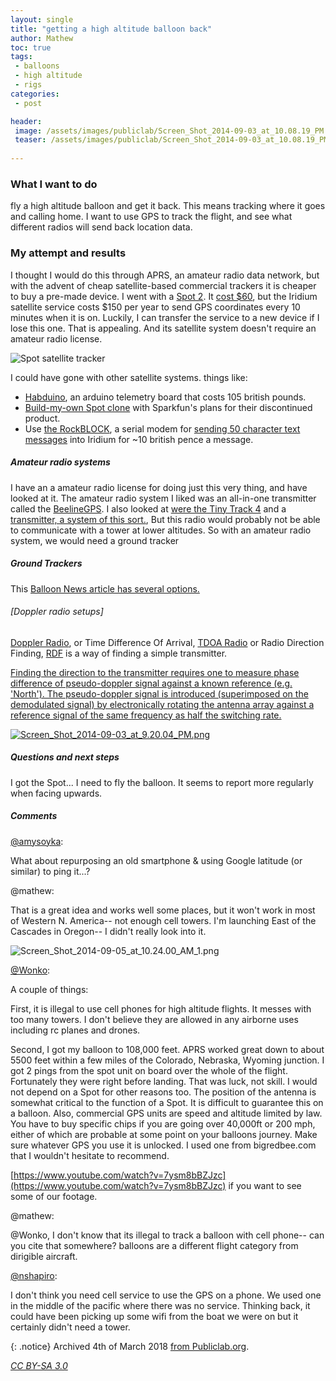 ```yaml
---
layout: single
title: "getting a high altitude balloon back"
author: Mathew
toc: true
tags:
 - balloons
 - high altitude
 - rigs
categories: 
 - post

header:
 image: /assets/images/publiclab/Screen_Shot_2014-09-03_at_10.08.19_PM.png
 teaser: /assets/images/publiclab/Screen_Shot_2014-09-03_at_10.08.19_PM.png
 
---
```




### What I want to do
fly a high altitude balloon and get it back.  This means tracking where it goes and calling home.
I want to use GPS to track the flight, and see what different radios will send back location data.

### My attempt and results
I thought I would do this through APRS, an amateur radio data network, but with the advent of cheap satellite-based commercial trackers it is cheaper to buy a pre-made device. I went with a [Spot 2](http://www.findmespot.com/en/). It [cost $60](http://www.amazon.com/gp/offer-listing/B002PHRDO2/ref=sr_1_2_olp?s=gps&ie=UTF8&qid=undefined&sr=1-2&keywords=spot&condition=used), but the Iridium satellite service costs $150 per year to send GPS coordinates every 10 minutes when it is on. Luckily, I can transfer the service to a new device if I lose this one. That is appealing. And its satellite system doesn't require an amateur radio license.  

![Spot satellite tracker](/assets/images/publiclab/Screen_Shot_2014-09-03_at_9.56.48_PM.png)

I could have gone with other satellite systems. things like:

* [Habduino](http://www.habduino.org/), an arduino telemetry board that costs 105 british pounds.
* [Build-my-own Spot clone](https://www.sparkfun.com/products/retired/11088) with Sparkfun's plans for their discontinued product.
* Use [the RockBLOCK](https://www.rock7mobile.com/products-rockblock.php), a serial modem for [sending 50 character text messages](http://arduiniana.org/libraries/iridiumsbd/) into Iridium for ~10 british pence a message.  

##### Amateur radio systems

I have an a amateur radio license for doing just this very thing, and have looked at it. 
The amateur radio system I liked was an all-in-one transmitter called the [BeelineGPS](http://www.bigredbee.com/zc139/index.php?main_page=product_info&cPath=66&products_id=207). I also looked at [were the Tiny Track 4](http://www.byonics.com/tinytrak4/) and a [transmitter, a system of this sort.](http://simsat.net/carrollsat/), But this radio would probably not be able to communicate with a tower at lower altitudes.  So with an amateur radio system, we would need a ground tracker

##### Ground Trackers

This [Balloon News article has several options.](http://balloonnews.wordpress.com/2013/07/03/buzz-off-recovering-your-payload-from-dense-vegetation/) 

###### [Doppler radio setups]

[Doppler Radio](http://members.chello.nl/~w.hofman/pa8w/dopplerRDF.htm), or Time Difference Of Arrival, [TDOA Radio](http://www.handi-finder.com/) or Radio Direction Finding, [RDF](http://wiki.spench.net/wiki/SDRDF) is a way of finding a simple transmitter.

[Finding the direction to the transmitter requires one to measure phase difference of pseudo-doppler signal against a known reference (e.g. 'North'). The pseudo-doppler signal is introduced (superimposed on the demodulated signal) by electronically rotating the antenna array against a reference signal of the same frequency as half the switching rate.](http://wiki.spench.net/wiki/SDRDF)

[![Screen_Shot_2014-09-03_at_9.20.04_PM.png](/assets/images/publiclab/Screen_Shot_2014-09-03_at_9.20.04_PM.png)](http://www.handi-finder.com/)

##### Questions and next steps

I got the Spot... I need to fly the balloon. It seems to report more regularly when facing upwards. 


##### Comments

[@amysoyka](http://publiclab.org/profile/amysoyka):

What about repurposing an old smartphone & using Google latitude (or similar) to ping it...?

@mathew:

That is a great idea and works well some places, but it won't work in most of Western N. America-- not enough cell towers. I'm launching East of the Cascades in Oregon-- I didn't really look into it.  

![Screen_Shot_2014-09-05_at_10.24.00_AM_1.png](/assets/images/publiclab/Screen_Shot_2014-09-05_at_10.24.00_AM_1.png)

[@Wonko](http://publiclab.org/profile/Wonko):

A couple of things:

First, it is illegal to use cell phones for high altitude flights. It messes with too many towers. I don't believe they are allowed in any airborne uses including rc planes and drones.

Second, I got my balloon to 108,000 feet. APRS worked great down to about 5500 feet within a few miles of the Colorado, Nebraska, Wyoming junction. I got 2 pings from the spot unit on board over the whole of the flight. Fortunately they were right before landing. That was luck, not skill. I would not depend on a Spot for other reasons too. The position of the antenna is somewhat critical to the function of a Spot. It is difficult to guarantee this on a balloon. Also, commercial GPS units are speed and altitude limited by law. You have to buy specific chips if you are going over 40,000ft or 200 mph, either of which are probable at some point on your balloons journey. Make sure whatever GPS you use it is unlocked. I used one from bigredbee.com that I wouldn't hesitate to recommend.

[https://www.youtube.com/watch?v=7ysm8bBZJzc](https://www.youtube.com/watch?v=7ysm8bBZJzc) if you want to see some of our footage.

@mathew:

@Wonko,
I don't know that its illegal to track a balloon with cell phone-- can you cite that somewhere?  balloons are a different flight category from dirigible aircraft. 

[@nshapiro](https://publiclab.org/profile/nshapiro):

I don't think you need cell service to use the GPS on a phone. We used one in the middle of the pacific where there was no service. Thinking back, it could have been picking up some wifi from the boat we were on but it certainly didn't need a tower.



{: .notice} 
Archived 4th of March 2018 [from Publiclab.org](https://publiclab.org/notes/mathew/09-04-2014/getting-a-high-altitude-balloon-back).

*[CC BY-SA 3.0](https://creativecommons.org/licenses/by-sa/3.0/)*
 

